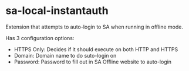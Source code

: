 # sa-local-instantauth

Extension that attempts to auto-login to SA when running in offline mode.

Has 3 configuration options:
- HTTPS Only: Decides if it should execute on both HTTP and HTTPS
- Domain: Domain name to do suto-login on
- Password: Password to fill out in SA Offline website to auto-login